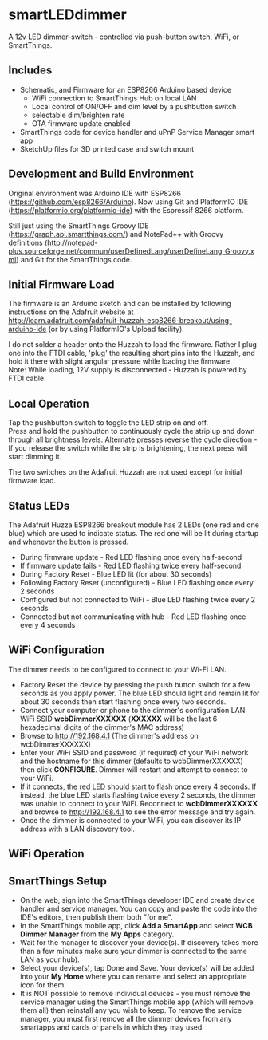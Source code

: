 smartLEDdimmer
================
A 12v LED dimmer-switch - controlled via push-button switch, WiFi, or SmartThings.

Includes
--------
- Schematic, and Firmware for an ESP8266 Arduino based device
  - WiFi connection to SmartThings Hub on local LAN
  - Local control of ON/OFF and dim level by a pushbutton switch
  - selectable dim/brighten rate
  - OTA firmware update enabled
- SmartThings code for device handler and uPnP Service Manager smart app
- SketchUp files for 3D printed case and switch mount

Development and Build Environment
---------------------------------
Original environment was Arduino IDE with ESP8266 (https://github.com/esp8266/Arduino).
Now using Git and PlatformIO IDE (https://platformio.org/platformio-ide)
with the Espressif 8266 platform.

Still just using the SmartThings Groovy IDE (https://graph.api.smartthings.com/)
and NotePad++ with Groovy definitions
(http://notepad-plus.sourceforge.net/commun/userDefinedLang/userDefineLang_Groovy.xml)
and Git for the SmartThings code.

Initial Firmware Load
---------------------
The firmware is an Arduino sketch and can be installed
by following instructions on the Adafruit website at  
http://learn.adafruit.com/adafruit-huzzah-esp8266-breakout/using-arduino-ide
(or by using PlatformIO's Upload facility).

I do not solder a header onto the Huzzah to load the firmware.
Rather I plug one into the FTDI cable, 'plug' the resulting short pins
into the Huzzah, and hold it there with slight angular pressure
while loading the firmware.  
Note: While loading, 12V supply is disconnected - Huzzah is powered by FTDI cable.

Local Operation
---------------
Tap the pushbutton switch to toggle the LED strip on and off.  
Press and hold the pushbutton to continuously cycle the strip
up and down through all brightness levels.
Alternate presses reverse the cycle direction - If you release the switch
while the strip is brightening, the next press will start dimming it.

The two switches on the Adafruit Huzzah are not used except for initial
firmware load.

Status LEDs
-----------
The Adafruit Huzza ESP8266 breakout module has 2 LEDs (one red and one blue)
which are used to indicate status. The red one will be lit during startup and
whenever the button is pressed.

- During firmware update - Red LED flashing once every half-second
- If firmware update fails - Red LED flashing twice every half-second
- During Factory Reset - Blue LED lit (for about 30 seconds)
- Following Factory Reset (unconfigured) - Blue LED flashing once every 2 seconds
- Configured but not connected to WiFi - Blue LED flashing twice every 2 seconds
- Connected but not communicating with hub - Red LED flashing once every 4 seconds

WiFi Configuration
------------------
The dimmer needs to be configured to connect to your Wi-Fi LAN.

- Factory Reset the device by pressing the push button switch for a few seconds
  as you apply power. The blue LED should light and remain lit for about 30 seconds
  then start flashing once every two seconds.
- Connect your computer or phone to the dimmer's configuration LAN:
  WiFi SSID **wcbDimmerXXXXXX**
  (**XXXXXX** will be the last 6 hexadecimal digits of the dimmer's MAC address)
- Browse to http://192.168.4.1 (The dimmer's address on wcbDimmerXXXXXX)
- Enter your WiFi SSID and password (if required) of your WiFi network
  and the hostname for this dimmer (defaults to wcbDimmerXXXXXX)
  then click **CONFIGURE**.  Dimmer will restart and attempt to connect to your WiFi.
- If it connects, the red LED should start to flash once every 4 seconds.
  If instead, the blue LED starts flashing twice every 2 seconds,
  the dimmer was unable to connect to your WiFi.  Reconnect to **wcbDimmerXXXXXX**
  and browse to http://192.168.4.1 to see the error message and try again.
- Once the dimmer is connected to your WiFi, you can discover its IP address
  with a LAN discovery tool.

WiFi Operation
--------------


SmartThings Setup
-----------------
- On the web, sign into the SmartThings developer IDE and create device handler and service manager.
  You can copy and paste the code into the IDE's editors, then publish them both "for me".
- In the SmartThings mobile app, click **Add a SmartApp** and select **WCB Dimmer Manager**
  from the **My Apps** category.
- Wait for the manager to discover your device(s). If discovery takes more than a few minutes
  make sure your dimmer is connected to the same LAN as your hub).
- Select your device(s), tap Done and Save. Your device(s) will be added into your **My Home**
  where you can rename and select an appropriate icon for them.
- It is NOT possible to remove individual devices - you must remove the service manager using the
  SmartThings mobile app (which will remove them all) then reinstall any you wish to keep.
  To remove the service manager, you must first remove all the dimmer devices
  from any smartapps and cards or panels in which they may used.